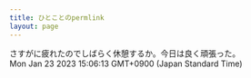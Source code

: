 ```yaml
---
title: ひとことのpermlink
layout: page
---
```

<div class="box" dt="1674453973729">
  さすがに疲れたのでしばらく休憩するか。今日は良く頑張った。
  <div class="content is-small">Mon Jan 23 2023 15:06:13 GMT+0900 (Japan Standard Time)</div>
</div>